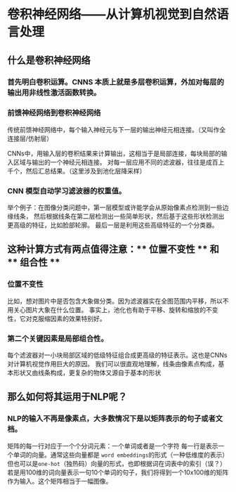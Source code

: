 # 卷积神经网络——从计算机视觉到自然语言处理
## 什么是卷积神经网络

### 首先明白卷积运算。CNNS 本质上就是多层卷积运算，外加对每层的输出用非线性激活函数转换。

### 前馈神经网络到卷积神经网络
传统前馈神经网络中，每个输入神经元与下一层的输出神经元相连接。（又叫作全连接层/仿射层）

CNNs中，用输入层的卷积结果来计算输出，这相当于是局部连接，每块局部的输入区域与输出的一个神经元相连接。
对每一层应用不同的滤波器，往往是成百上千个，然后汇总结果。（这里涉及到池化层降采样）

### CNN 模型自动学习滤波器的权重值。
举个例子：在图像分类问题中，第一层模型或许能学会从原始像素点检测到一些边缘线条，
然后根据线条在第二层检测出一些简单形状，然后基于这些形状检测出更高级的特征，比如脸部轮廓。
最后一层是利用这些高级特征的一个分类器。

## 这种计算方式有两点值得注意：** 位置不变性 ** 和 ** 组合性 **
### 位置不变性
比如，想对图片中是否包含大象做分类。因为滤波器实在全图范围内平移，所以不用关心图片大象在什么位置。
事实上，池化也有助于平移、旋转和缩放的不变性，它对克服缩因素的效果特别好。

### 第二个关键因素是局部组合性。
每个滤波器对一小块局部区域的低级特征组合成更高级的特征表示。这也是CNNs对计算机视觉作用巨大的原因。
我们可以很直观地理解，线条由像素点构成，基本形状又由线条构成，更复杂的物体又源自于基本的形状

## 那么如何将其运用于NLP呢？
### NLP的输入不再是像素点，大多数情况下是以矩阵表示的句子或者文档。
矩阵的每一行对应于一个个分词元素：一个单词或者是一个字符
每一行是表示一个单词的向量。通常这些向量都是 `word embeddings`的形式（一种低维度的表示）
但也可以是`one-hot`（独热码）向量的形式，也即根据词在词表中的索引（误？）
若是用100维的词向量表示一句10个单词的句子，我们将得到一个10x100维的矩阵作为输入。这个矩阵相当于一幅图像。
